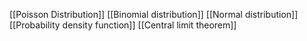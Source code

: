 [[Poisson Distribution]]
[[Binomial distribution]]
[[Normal distribution]]
[[Probability density function]]
[[Central limit theorem]]


